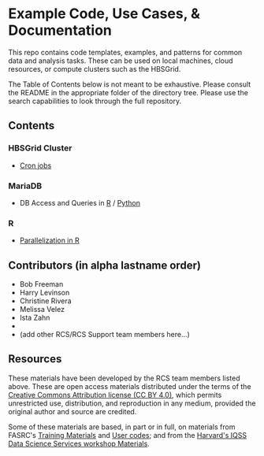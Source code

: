 # Example Code, Use Cases, & Documentation

This repo contains code templates, examples, and patterns for common data and analysis
tasks. These can be used on local machines, cloud resources, or compute clusters such as
the HBSGrid.

The Table of Contents below is not meant to be exhaustive. Please consult the README
in the appropriate folder of the directory tree. Please use the search capabilities
to look through the full repository.


## Contents

### HBSGrid Cluster
* [Cron jobs](hbsgrid_cluster/cron_jobs)


### MariaDB
* DB Access and Queries in [R](mariadb/R_MariaDB_from_Grid.R) / [Python](mariadb/Python_MariaDB_fromGrid.py)


### R
* [Parallelization in R](R/R_parallel.R)


## Contributors (in alpha lastname order)
* Bob Freeman
* Harry Levinson
* Christine Rivera
* Melissa Velez
* Ista Zahn
*
* (add other RCS/RCS Support team members here...)


## Resources

These materials have been developed by the RCS team members listed above. These 
are open access materials distributed under the terms of the 
[Creative Commons Attribution license (CC BY 4.0)](https://creativecommons.org/licenses/by/4.0/),
which permits unrestricted use, distribution, and reproduction in any medium, provided 
the original author and source are credited.

Some of these materials are based, in part or in full, on materials from 
FASRC's [Training Materials](https://www.rc.fas.harvard.edu/training/training-materials/)
and [User codes](https://github.com/fasrc/User_Codes); 
and from the [Harvard's IQSS Data Science Services workshop Materials](https://www.iq.harvard.edu/data-science-services/workshop-materials).

